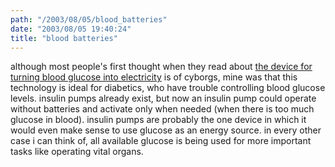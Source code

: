 ```yaml
---
path: "/2003/08/05/blood_batteries" 
date: "2003/08/05 19:40:24" 
title: "blood batteries" 
---
```

<p>although most people's first thought when they read about <a href="http://www.smh.com.au/articles/2003/08/03/1059849278131.html">the device for turning blood glucose into electricity</a> is of cyborgs, mine was that this technology is ideal for diabetics, who have trouble controlling blood glucose levels. insulin pumps already exist, but now an insulin pump could operate without batteries and activate only when needed (when there is too much glucose in blood). insulin pumps are probably the one device in which it would even make sense to use glucose as an energy source. in every other case i can think of, all available glucose is being used for more important tasks like operating vital organs.</p>